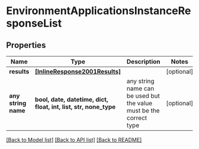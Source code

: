 # EnvironmentApplicationsInstanceResponseList


## Properties
Name | Type | Description | Notes
------------ | ------------- | ------------- | -------------
**results** | [**[InlineResponse2001Results]**](InlineResponse2001Results.md) |  | [optional] 
**any string name** | **bool, date, datetime, dict, float, int, list, str, none_type** | any string name can be used but the value must be the correct type | [optional]

[[Back to Model list]](../README.md#documentation-for-models) [[Back to API list]](../README.md#documentation-for-api-endpoints) [[Back to README]](../README.md)


